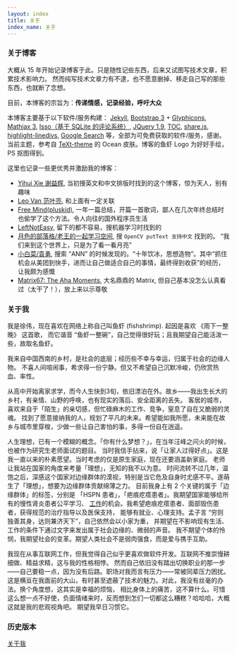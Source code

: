 ```yaml
---
layout: index
title: 关于
index_name: 关于
---
```


### 关于博客

大概从 15 年开始记录博客于此。只是随性记些东西，后来又试图写技术文章，积累技术影响力。
然而纯写技术文章力有不逮，也不愿意删掉、移走自己写的那些东西，也就断了念想。

目前，本博客的宗旨为：**传递情感，记录经验，呼吁大众**

本博客主要基于以下软件/服务构建： [Jekyll](https://jekyllcn.com/), [Bootstrap 3](https://v3.bootcss.com/) + [Glyphicons](https://www.glyphicons.com/), [Mathjax 3](https://www.mathjax.org/), [Isso（基于 SQLite 的评论系统）](https://github.com/posativ/isso), [JQuery 1.9](https://jquery.com/), [TOC](https://github.com/ghiculescu/jekyll-table-of-contents), [share.js](https://github.com/overtrue/share.js), [highlight-linedivs](https://github.com/m-cat/highlight-linedivs), [Google Search](http://cse.google.com/) 等，全部为可免费获取的软件/服务，感谢。当前主题，参考自 [TeXt-theme](https://github.com/kitian616/jekyll-TeXt-theme) 的 Ocean 皮肤。博客的鱼虾 Logo 为好好手绘，PS 抠图得到。

这里也记录一些更优秀并激励我的博客：

- [Yihui Xie 谢益辉](https://yihui.org/), 当初搜英文和中文排版时找到的这个博客，惊为天人，别有趣味
- [Leo Van 范叶亮](https://leovan.me/cn/), 和上面有一定关联
- [Free Mind(pluskid)](https://freemind.pluskid.org/), 一年一篇总结，开篇一首歌词，鄙人在几次年终总结时也偷学了这个方法。令人向往的国外程序员生活
- [LeftNotEasy](https://www.cnblogs.com/LeftNotEasy/), 留下的都不容易，搜机器学习时找到的
- [月色的部落格/老王的一起学习空间](http://www.17study.com.cn/), 搜 `OpenCV putText 支持中文` 找到的。 “我们来到这个世界上，只是为了看一看月亮”
- [小白菜/袁勇](https://yongyuan.name/cn/), 搜索 “ANN” 的时候发现的。“十年饮冰，思想造物”。其中“抓住机会从美团到快手，进而让自己做适合自己的事情，最终得到收获”的经历，让我颇为感慨
- [Matrix67: The Aha Moments](http://www.matrix67.com/blog/), 大名鼎鼎的 Matrix, 但自己基本没怎么认真看过（太干了！），放上来以示尊敬

### 关于我

我是徐伟，现在喜欢在网络上称自己叫鱼虾 (fishshrimp). 起因是喜欢 《雨下一整晚》 这首歌，
而它谐音 “鱼虾一整碗”，自己觉得很好玩；且我期望自己能活泼一些，故取名鱼虾。

我来自中国西南的乡村，是社会的底层；经历些不幸与幸运，归属于社会的边缘人物。
不喜人间喧闹事，希求得一份宁静。但又不希望自己沉默冷峻，仍欣赏热血、率性。

从高中开始离家求学，而今人生快到3旬，依旧漂泊在外。故乡——我出生长大的乡村，有亲情、山野的呼唤，也有现实的落后、安全距离的丢失。
客居的城市，喜欢来自于「陌生」的亲切感，但忙碌麻木的工作、竞争，窒息了自在又脆弱的灵魂。
找到了愿意接纳我的人，规划了平凡的未来。希望能如我所愿，未来能在故乡与城市里穿梭，少做一些让自己害怕的事，多得一份自在逍遥。

人生理想，已有一个模糊的概念。「你有什么梦想？」，在当年汪峰之问火的时候，也被作为研究生老师面试的题目。
当时我信手拈来，说「让家人过得好点」。这是我一直以来的朴素愿望。当时考虑的仅是原生家庭，现在还要涵盖新家庭。
老师让我站在国家的角度来考量「理想」，无知的我不以为意。
时间流转不过几年，温饱之后，深感这个国家对边缘群体的漠视，特别是当它危及自身时尤感不平。遂萌生了「理想」，想要为边缘群体贡献绵薄之力。
目前我身上有 2 个关键的属于「边缘群体」的标签，分别是 「HSPN 患者」，「疤痕疙瘩患者」。我期望国家能够给所有的慢性肾炎患者公平学习、
[工作](https://zhuanlan.zhihu.com/p/146252767)的机会。我希望疤痕疙瘩患者、面部毁伤患者，获得规范的治疗指导以及医保支持，
能够有就业、心理支持。孟子言 “穷则独善其身，达则兼济天下”，自己依然会以小家为重，
并期望在不影响现有生活、工作的条件下通过文字来发出属于社会边缘的、微弱的声音。
我不期望个体的怜悯，我期望社会的变革。期望人类社会不是弱肉强食，而是爱与携手互助。

我现在从事互联网工作，但我觉得自己似乎更喜欢做软件开发。互联网不推崇慢耕细做、精益求精，这与我的性格相悖。
然而自己依旧没有踏出切换职业的那一步——自己要稳一点，因为没有后路。职场对我而言有压力——常被同辈压力困扰。
这是横亘在我面前的大山，有时甚至遮蔽了技术的魅力。对此，我没有丝毫的办法。换个角度想，这其实是幸福的烦恼，
相比身体上的痛苦，这不算什么。可惜这么想一点不好使，负面情绪来时，反而想到怎们一切都这么糟糕？哈哈哈，大概这就是我的悲观视角吧。
期望我早日习惯它。

### 历史版本

[关于我](./me.html)

